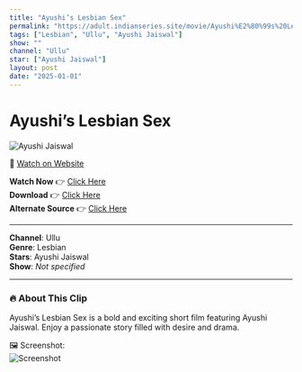 ```yaml
---
title: "Ayushi’s Lesbian Sex"
permalink: "https://adult.indianseries.site/movie/Ayushi%E2%80%99s%20Lesbian%20Sex"
tags: ["Lesbian", "Ullu", "Ayushi Jaiswal"]
show: ""
channel: "Ullu"
star: ["Ayushi Jaiswal"]
layout: post
date: "2025-01-01"
---
```


# Ayushi’s Lesbian Sex

![Ayushi Jaiswal](https://shorts.desisins.com/wp-content/uploads/2024/03/Ayushi-Jaiswal.jpg)

🔗 [Watch on Website](https://adult.indianseries.site/movie/Ayushi%E2%80%99s%20Lesbian%20Sex)

**Watch Now** 👉 [Click Here](https://adult.indianseries.site/movie/Ayushi%E2%80%99s%20Lesbian%20Sex)  
**Download** 👉 [Click Here](https://adult.indianseries.site/movie/Ayushi%E2%80%99s%20Lesbian%20Sex)  
**Alternate Source** 👉 [Click Here](https://adult.indianseries.site/movie/Ayushi%E2%80%99s%20Lesbian%20Sex)

---

**Channel**: Ullu  
**Genre**: Lesbian  
**Stars**: Ayushi Jaiswal  
**Show**: *Not specified*

---

### 🔥 About This Clip

Ayushi’s Lesbian Sex is a bold and exciting short film featuring Ayushi Jaiswal. Enjoy a passionate story filled with desire and drama.
 
🖼️ Screenshot:  
![Screenshot](https://shorts.desisins.com/wp-content/uploads/2024/03/Ayushi-Jaiswal.jpg)
